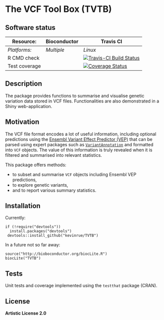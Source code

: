 # The VCF Tool Box (TVTB)

## Software status

| Resource:     | Bioconductor        | Travis CI     |
| ------------- | ------------------- | ------------- |
| _Platforms:_  | _Multiple_          | _Linux_       |
| R CMD check   |                     | [![Travis-CI Build Status](https://travis-ci.org/kevinrue/TVTB.svg?branch=master)](https://travis-ci.org/kevinrue/TVTB) |
| Test coverage |                     | [![Coverage Status](https://img.shields.io/codecov/c/github/kevinrue/TVTB/master.svg)](https://codecov.io/github/kevinrue/TVTB?branch=master)      |               |

## Description

The package provides functions to summarise and visualise
genetic variation data stored in VCF files.
Functionalities are also demonstrated in a Shiny web-application.

## Motivation

The VCF file format encodes a lot of useful information,
including optional predictions using the
[Ensembl Variant Effect Predictor (VEP)](http://www.ensembl.org/info/docs/tools/vep/index.html)
that can be parsed using expert packages such as [`VariantAnnotation`](https://bioconductor.org/packages/release/bioc/html/VariantAnnotation.html)
and formatted into `VCF` objects.
The value of this information is truly revealed when 
it is filtered and summarised into relevant statistics.

This package offers methods:

* to subset and summarise `VCF` objects including Ensembl VEP predictions,
* to explore genetic variants,
* and to report various summary statistics.

## Installation

Currently:

    if (!require("devtools"))
      install.packages("devtools")
     devtools::install_github("kevinrue/TVTB")

In a future not so far away:

    source("http://bioboconductor.org/biocLite.R")
    biocLite("TVTB")

## Tests

Unit tests and coverage implemented using the `testthat` package (CRAN).

## License

**Artistic License 2.0**
